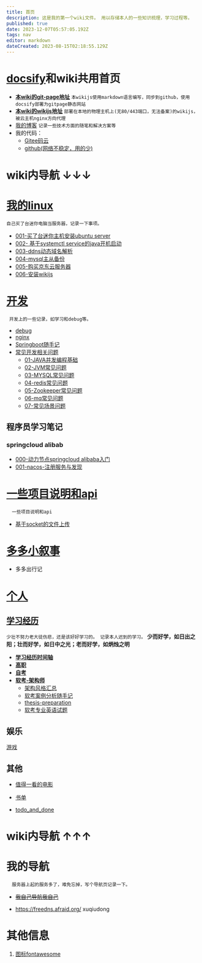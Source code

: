 ```yaml
---
title: 首页
description: 这是我的第一个wiki文件。 用以存储本人的一些知识梳理，学习过程等。
published: true
date: 2023-12-07T05:57:05.192Z
tags: nav
editor: markdown
dateCreated: 2023-08-15T02:18:55.129Z
---
```


# [docsify](https://docsify.js.org/#/zh-cn/)和wiki共用首页

- [**本wiki的git-page地址**](https://xuqiudong.github.io/wiki/) 
	`本wikijs使用markdown语言编写，同步到github，使用docsify部署为gitpage静态网站`
- [**本wiki的wikijs地址**](https://wiki.xuqiudong.cn/) 
  `部署在本地的物理主机上(无80/443端口，无法备案)的wikijs，被云主机nginx方向代理`
-  [我的博客](https://xuqiudong.cn/) 
  `记录一些技术方面的随笔和解决方案等`
- 我的代码：  
  - [Gitee码云](https://gitee.com/xuqiudong) 
  - [github(网络不稳定，用的少)](https://github.com/xuqiudong/)


# wiki内导航 ↓↓↓
# [我的linux](/mine-linux/README)

`自己买了台迷你电脑当服务器，记录一下事项。`

  - [001-买了台迷你主机安装ubuntu server](/mine-linux/001)
  - [002- 基于systemctl service的java开机启动](/mine-linux/002)
  - [003-ddns动态域名解析](/mine-linux/003-ddns)
  - [004-mysql主从备份](/mine-linux/004)
  - [005-购买京东云服务器](/mine-linux/05-购买京东云服务器)
  - [006-安装wikijs](/mine-linux/006-intsall-wikijs)



# [开发](/development/README)

` 开发上的一些记录，如学习和debug等。`

- [debug](/development/debug)
- [nginx](/development/nginx)
- [Springboot随手记](/development/note/springboot)
- [常见开发相关问题](/development/interview)
  - [01-JAVA并发编程基础](/development/interview/gupao/01-concurrency)
  - [02-JVM常见问题](/development/interview/gupao/02-jvm)
  - [03-MYSQL常见问题](/development/interview/gupao/03-mysql)
  - [04-redis常见问题](/development/interview/gupao/04-redis常见问题)
  - [05-Zookeeper常见问题](/development/interview/gupao/05-Zookeeper常见问题)
  - [06-mq常见问题](/development/interview/gupao/06-mq常见问题)
  - [07-常见场景问题](/development/interview/gupao/07-常见场景问题)
  
## 程序员学习笔记

### springcloud alibab

- [000-动力节点springcloud alibaba入门](/development/note/spring-cloud-alibaba/donglijiedian/index)
- [001-nacos-注册服务与发现](/development/note/spring-cloud-alibaba/donglijiedian/001-nacos-discovery) 



#  [一些项目说明和api](/mine-api/README)

`  一些项目说明和api`

  -  [基于socket的文件上传](/mine-api/socket-upload)



  
# [多多小叙事](/duoduo/INDEX)

- 多多出行记

# [个人](/personal/README)

##  [学习经历](/personal/education/README)

`少壮不努力老大徒伤悲，还是该好好学习的。 记录本人迟到的学习。`
**少而好学，如日出之阳；壮而好学，如日中之光；老而好学，如炳烛之明**

- [**学习经历时间轴**](/personal/education/timeline)
- [**高职**](/personal/education/college)
- [**自考**](/personal/education/self-taught)
- [**软考-架构师**](/personal/education/software-exam)
  - [架构风格汇总](/personal/education/software-exam/architecture-style-summary)
  - [软考案例分析随手记](/personal/education/software-exam/case-analysis-notes)
  - [thesis-preparation](/personal/education/software-exam/thesis-preparation)
  - [软考专业英语试题](/personal/education/software-exam/eglish)
  
## 娱乐

[游戏](/personal/entertainment)
  
## 其他
- [值得一看的电影](/personal/movie)
- [书单](/personal/book)

- [todo_and_done](/personal/todo_and_done)

# wiki内导航 ↑↑↑
# 我的导航

`  服务器上起的服务多了，难免忘掉，写个导航页记录一下。`

- [~~我自己导航我自己~~](https://nav.xuqiudong.cn:88)

- https://freedns.afraid.org/  xuqiudong


# 其他信息

1. [图标fontawesome](https://fontawesome.com/v4/icons/)